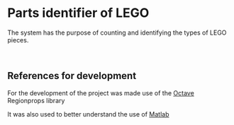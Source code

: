 # Parts identifier of LEGO

The system has the purpose of counting and identifying the types of LEGO pieces.

<br />

## References for development

For the development of the project was made use of the [Octave](https://octave.sourceforge.io/image/function/regionprops.html) Regionprops library<br/>

It was also used to better understand the use of [Matlab](https://www.mathworks.com/help/images/ref/regionprops.html) 
